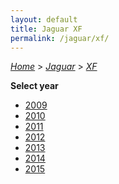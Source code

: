 ```yaml
---
layout: default
title: Jaguar XF
permalink: /jaguar/xf/
---
```

[*Home*](/) > [*Jaguar*](/jaguar/) > [*XF*](/jaguar/xf/)

**Select year**

- [2009](/jaguar/xf/2009/)
- [2010](/jaguar/xf/2010/)
- [2011](/jaguar/xf/2011/)
- [2012](/jaguar/xf/2012/)
- [2013](/jaguar/xf/2013/)
- [2014](/jaguar/xf/2014/)
- [2015](/jaguar/xf/2015/)